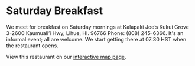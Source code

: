 # Saturday Breakfast

We meet for breakfast on Saturday mornings at Kalapaki Joe’s Kukui
Grove 3-2600 Kaumuali’i Hwy, Lihue, HI. 96766 Phone: (808)
245-6366. It's an informal event; all are welcome. We start getting
there at 07:30 HST when the restaurant opens.

View this restaurant on our <a href="{{relative to
'map.html'}}">interactive map page</a>.
